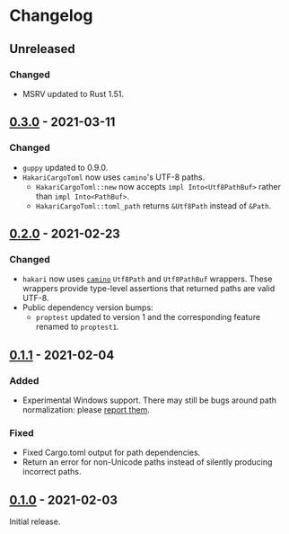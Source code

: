 # Changelog

## Unreleased

### Changed

- MSRV updated to Rust 1.51.

## [0.3.0] - 2021-03-11

### Changed

- `guppy` updated to 0.9.0.
- `HakariCargoToml` now uses `camino`'s UTF-8 paths.
  - `HakariCargoToml::new` now accepts `impl Into<Utf8PathBuf>` rather than `impl Into<PathBuf>`.
  - `HakariCargoToml::toml_path` returns `&Utf8Path` instead of `&Path`.

## [0.2.0] - 2021-02-23

### Changed

- `hakari` now uses [`camino`](https://crates.io/crates/camino) `Utf8Path` and `Utf8PathBuf` wrappers. These wrappers
  provide type-level assertions that returned paths are valid UTF-8.
- Public dependency version bumps:
  - `proptest` updated to version 1 and the corresponding feature renamed to `proptest1`.

## [0.1.1] - 2021-02-04

### Added

* Experimental Windows support. There may still be bugs around path normalization: please [report them](https://github.com/facebookincubator/cargo-guppy/issues/new).

### Fixed

* Fixed Cargo.toml output for path dependencies.
* Return an error for non-Unicode paths instead of silently producing incorrect paths.

## [0.1.0] - 2021-02-03

Initial release.

[0.3.0]: https://github.com/facebookincubator/cargo-guppy/releases/tag/hakari-0.3.0
[0.2.0]: https://github.com/facebookincubator/cargo-guppy/releases/tag/hakari-0.2.0
[0.1.1]: https://github.com/facebookincubator/cargo-guppy/releases/tag/hakari-0.1.1
[0.1.0]: https://github.com/facebookincubator/cargo-guppy/releases/tag/hakari-0.1.0

